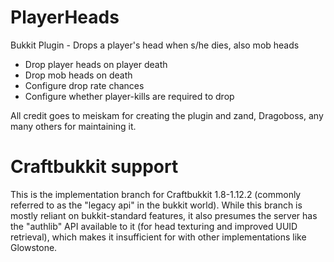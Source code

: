 # PlayerHeads
Bukkit Plugin - Drops a player's head when s/he dies, also mob heads
* Drop player heads on player death
* Drop mob heads on death
* Configure drop rate chances
* Configure whether player-kills are required to drop

All credit goes to meiskam for creating the plugin and zand, Dragoboss, any many others for maintaining it.

# Craftbukkit support
This is the implementation branch for Craftbukkit 1.8-1.12.2 (commonly referred to as the "legacy api" in the bukkit world).  While this branch is mostly reliant on bukkit-standard features, it also presumes the server has the "authlib" API available to it (for head texturing and improved UUID retrieval), which makes it insufficient for with other implementations like Glowstone.

